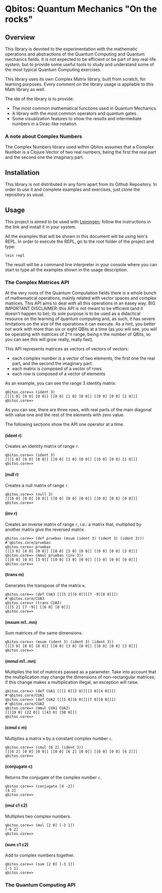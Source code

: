 # Qbitos: Quantum Mechanics "On the rocks"

## Overview
This library is devoted to the experimentation with the mathematic operations and abstractions of the Quantum Computing and Quantum mechanics fields. It is not expected to be efficient or be part of any real-life system, but to provide some useful tools to study and understand some of the most typical Quantum Computing exercises.

This library uses its own Complex Matrix library, built from scratch, for learning purposes. Every comment on the library usage is appliable to this Math library as well.

The ide of the library is to provide:
* The most common mathematical functions used in Quantum Mechanics.
* A library with the most common operators and quantum gates.
* Some visualization features to show the results and intermediate numbers in a Dirac-like notation.

### A note about Complex Numbers
The Complex Numbers library used within Qbitos assumes that a Complex Number is a Clojure Vector of two real numbers, being the first the real part and the second one the imaginary part.

## Installation
This library is not distributed in any form apart from its Github Repository. In order to use it and complete examples and exercises, just clone the repository as usual.

## Usage
This project is aimed to be used with [Leiningen](http://leiningen.org/); follow the instructions in the link and install it in your system.

All the examples that will be shown in this document will be using lein's REPL. In order to execute the REPL, go to the root folder of the project and type:
```
lein repl
```
The result will be a command line interpreter in your console where you can start to type all the examples shown in the usage description.

### The Complex Matrices API
At the very roots of the Quantum Computation fields there is a whole bunch of mathematical operations, mainly related with vector spaces and complex matrices. This API aims to deal with all this operations in an easey way. BIG IMPORTANT DISCLAIMER: this API is not meant to be efficient (and it doesn't happen to be); its sole purpose is to be used as a didactical resource on the learning of quantum computing and, as such, it has severe limitations on the size of the operations it can execute. As a hint, you better not work with more than six or eight QBits at a time (as you will see, you will be operating with matrices of 2^n range, being n the number of QBits, so you can see this will grow really, really fast).

This API represents matrices as vectors of vectors of vectors:
* each complex number is a vector of two elements, the first one the real part, and the second the imaginary part.
* each matrix is composed of a vector of rows
* each row is composed of a vector of elements

As an example, you can see the range 3 identity matrix:
```
qbitos.core=> (ident 3)
[[[1 0] [0 0] [0 0]] [[0 0] [1 0] [0 0]] [[0 0] [0 0] [1 0]]]
qbitos.core=> 
```
As you can see, there are three rows, with real parts of the main diagonal with value one and the rest of the elements with zero value.

The following sections show the API one operator at a time.

#### (ident r)
Creates an identity matrix of range `r`.
```
qbitos.core=> (ident 3)
[[[1 0] [0 0] [0 0]] [[0 0] [1 0] [0 0]] [[0 0] [0 0] [1 0]]]
qbitos.core=> 
```

#### (null r)
Creates a null matrix of range `r`.
```
qbitos.core=> (null 3)
[[[0 0] [0 0] [0 0]] [[0 0] [0 0] [0 0]] [[0 0] [0 0] [0 0]]]
qbitos.core=> 
```

#### (inv r)
Creates an inverse matrix of range `r`, i.e.: a matrix that, multiplied by another matrix give the reversed matrix.
```
qbitos.core=> (def pruebas (msum (ident 3) (ident 3) (ident 3)))
#'qbitos.core/pruebas
qbitos.core=> pruebas
[[[3 0] [0 0] [0 0]] [[0 0] [3 0] [0 0]] [[0 0] [0 0] [3 0]]]
qbitos.core=> (mmul pruebas (inv 3))
[[[0 0] [0 0] [3 0]] [[0 0] [3 0] [0 0]] [[3 0] [0 0] [0 0]]]
qbitos.core=>
```

#### (trans m)
Generates the transpose of the matrix `m`.

```
qbitos.core=> (def CUA3 [[[5 2][6 0]][[7 -9][8 0]]])
#'qbitos.core/CUA3
qbitos.core=> (trans CUA3)
[[[5 2] [7 -9]] [[6 0] [8 0]]]
qbitos.core=> 
```

#### (msum m1..mn)
Sum matrices of the same dimensions.
```
qbitos.core=> (msum (ident 3) (ident 3) (ident 3))
[[[3 0] [0 0] [0 0]] [[0 0] [3 0] [0 0]] [[0 0] [0 0] [3 0]]]
qbitos.core=> 
```

#### (mmul m1..mn)
Multiplies the list of matrices passed as a parameter. Take into account that the multiplication may change the dimensions of non-rectangular matrices; if this change makes a multiplication illegal, an exception will raise.
```
qbitos.core=> (def CUA1 [[[1 0][2 0]][[3 0][4 0]]])
#'qbitos.core/CUA1
qbitos.core=> (def CUA2 [[[5 0][6 0]][[7 0][8 0]]])
#'qbitos.core/CUA2
qbitos.core=> (mmul CUA1 CUA2)
[[[19 0] [22 0]] [[43 0] [50 0]]]
qbitos.core=> 
```

#### (cmul c m)
Multiplies a matrix `m` by a constant complex number `c`.
```
qbitos.core=> (cmul [6 2] (ident 3))
[[[6 2] [0 0] [0 0]] [[0 0] [6 2] [0 0]] [[0 0] [0 0] [6 2]]]
qbitos.core=> 
```

#### (conjugate c)
Returns the conjugate of the complex number `c`.

```
qbitos.core=> (conjugate [4 -2])
[4 2]
qbitos.core=> 
```

#### (mul c1 c2)
Multiplies two complex numbers.

```
qbitos.core=> (mul [2 0] [-3 1])
[-6 2]
qbitos.core=> 
```

#### (sum c1 c2)
Add to complex numbers together.

```
qbitos.core=> (sum [2 0] [-3 1])
[-1 1]
qbitos.core=> 
```

### The Quantum Computing API

